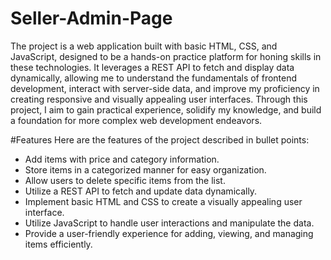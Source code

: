 # Seller-Admin-Page
The project is a web application built with basic HTML, CSS, and JavaScript, designed to be a hands-on practice platform for honing skills in these technologies. It leverages a REST API to fetch and display data dynamically, allowing me to understand the fundamentals of frontend development, interact with server-side data, and improve my proficiency in creating responsive and visually appealing user interfaces. Through this project, I aim to gain practical experience, solidify my knowledge, and build a foundation for more complex web development endeavors.

#Features
Here are the features of the project described in bullet points:

- Add items with price and category information.
- Store items in a categorized manner for easy organization.
- Allow users to delete specific items from the list.
- Utilize a REST API to fetch and update data dynamically.
- Implement basic HTML and CSS to create a visually appealing user interface.
- Utilize JavaScript to handle user interactions and manipulate the data.
- Provide a user-friendly experience for adding, viewing, and managing items efficiently.
